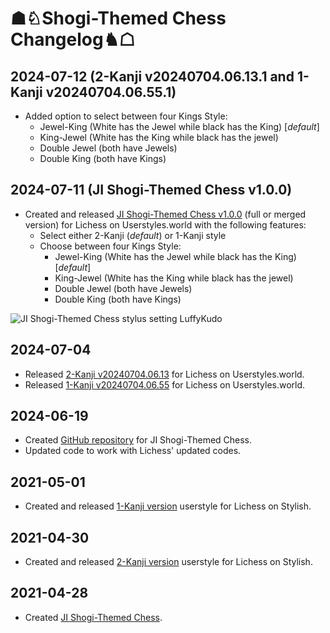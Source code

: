 # ☗♘Shogi-Themed Chess Changelog♞☖

## 2024-07-12 (2-Kanji v20240704.06.13.1 and 1-Kanji v20240704.06.55.1)
- Added option to select between four Kings Style:
  - Jewel-King (White has the Jewel while black has the King) [*default*]
  - King-Jewel (White has the King while black has the jewel)
  - Double Jewel (both have Jewels)
  - Double King (both have Kings)

## 2024-07-11 (JI Shogi-Themed Chess v1.0.0)
- Created and released [JI Shogi-Themed Chess v1.0.0](https://userstyles.world/style/17187/ji-shogi-themed-chess) (full or merged version) for Lichess on Userstyles.world with the following features:
    - Select either 2-Kanji (*default*) or 1-Kanji style
    - Choose between four Kings Style:
      - Jewel-King (White has the Jewel while black has the King) [*default*]
      - King-Jewel (White has the King while black has the jewel)
      - Double Jewel (both have Jewels)
      - Double King (both have Kings)
     
![JI Shogi-Themed Chess stylus setting LuffyKudo](https://luffykudo.wordpress.com/wp-content/uploads/2024/07/ji-shogi-themed-chess-stylus-settings.png)

## 2024-07-04
- Released [2-Kanji v20240704.06.13](https://userstyles.world/style/17075/ji-shogi-themed-chess-2-kanji) for Lichess on Userstyles.world.
- Released [1-Kanji v20240704.06.55](https://userstyles.world/style/17076/ji-shogi-themed-chess-1-kanji) for Lichess on Userstyles.world.
## 2024-06-19
- Created [GitHub repository](https://github.com/LuffyKudo/JI-Shogi-Themed-Chess) for JI Shogi-Themed Chess.
- Updated code to work with Lichess' updated codes.
## 2021-05-01
- Created and released [1-Kanji version](https://userstyles.org/styles/202656/lichess-ji-shogi-themed-chess-1-kanji) userstyle for Lichess on Stylish.
## 2021-04-30
- Created and released [2-Kanji version](https://userstyles.org/styles/202618/lichess-ji-shogi-themed-chess-2-kanji) userstyle for Lichess on Stylish.
## 2021-04-28
- Created [JI Shogi-Themed Chess](https://luffykudo.wordpress.com/2021/04/28/shogi-themed-chess-japanized-western-chess/).
